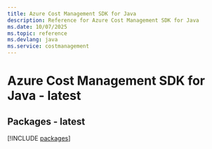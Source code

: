 ```yaml
---
title: Azure Cost Management SDK for Java
description: Reference for Azure Cost Management SDK for Java
ms.date: 10/07/2025
ms.topic: reference
ms.devlang: java
ms.service: costmanagement
---
```

# Azure Cost Management SDK for Java - latest
## Packages - latest
[!INCLUDE [packages](cost-management-index.md)]